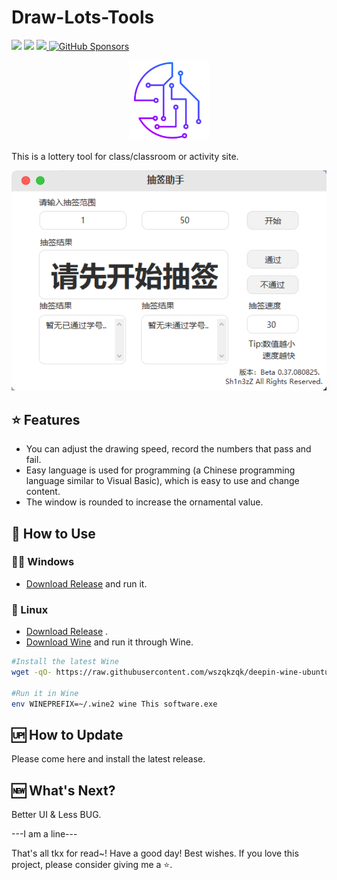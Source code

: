 # Draw-Lots-Tools

<a target="_blank" href="https://github.com/Sh1n3zZ/Draw-Lots-Tools"><img src="https://img.shields.io/github/stars/Sh1n3zZ/Draw-Lots-Tools" /></a> 
<a target="_blank" href="https://github.com/Sh1n3zZ/Draw-Lots-Tools"><img src="https://img.shields.io/github/last-commit/Sh1n3zZ/Draw-Lots-Tools" /></a>
<a target="_blank" href="https://github.com/Sh1n3zZ/Draw-Lots-Tools"><img src="https://img.shields.io/github/v/release/Sh1n3zZ/Draw-Lots-Tools" />
[![GitHub Sponsors](https://img.shields.io/github/sponsors/Sh1n3zZ?label=GitHub%20Sponsors)](https://github.com/sponsors/Sh1n3zZ)

<div align="center" width="100%">
    <img src="./public/icon.png" width="128" alt="" />
</div>

This is a lottery tool for class/classroom or activity site.

<img src="./public/DemoPic.png" width="700" alt="" />

## ⭐ Features

* You can adjust the drawing speed, record the numbers that pass and fail.
* Easy language is used for programming (a Chinese programming language similar to Visual Basic), which is easy to use and change content.
* The window is rounded to increase the ornamental value.

## 🔧 How to Use

### 💪🏻 Windows

- [Download Release](https://github.com/Sh1n3zZ/Draw-Lots-Tools/releases) and run it.

### 🐳 Linux

- [Download Release](https://github.com/Sh1n3zZ/Draw-Lots-Tools/releases) .
- [Download Wine](https://www.winehq.org/) and run it through Wine.

```bash
#Install the latest Wine
wget -qO- https://raw.githubusercontent.com/wszqkzqk/deepin-wine-ubuntu/master/online_install.sh | bash -e

#Run it in Wine
env WINEPREFIX=~/.wine2 wine This software.exe
```
## 🆙 How to Update

Please come here and install the latest release.

## 🆕 What's Next?

Better UI & Less BUG.

---I am a line---

That's all tkx for read~!
Have a good day!
Best wishes.
If you love this project, please consider giving me a ⭐.
